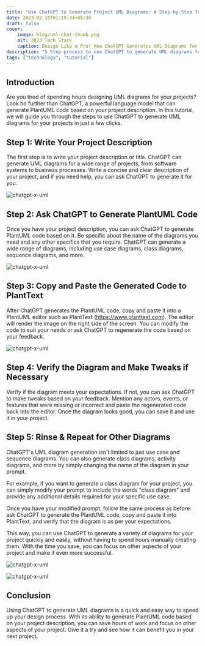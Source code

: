 ```yaml
---
title: "Use ChatGPT to Generate Project UML Diagrams: A Step-by-Step Tutorial"
date: 2023-02-15T01:19:34+05:30
draft: false
cover: 
    image: blog/uml-chat-thumb.png
    alt: 2023 Tech Stack
    caption: Design Like a Pro! How ChatGPT Generates UML Diagrams for Your Project in Just a Few Clicks! 
description: "5 Step process to use ChatGPT to generate UML diagrams for your projects in just a few clicks. Easy to follow instructions with visual illustrations."
tags: ["technology", "tutorial"]
---
```


## Introduction

Are you tired of spending hours designing UML diagrams for your projects? Look no further than ChatGPT, a powerful language model that can generate PlantUML code based on your project description. In this tutorial, we will guide you through the steps to use ChatGPT to generate UML diagrams for your projects in just a few clicks.

## Step 1: Write Your Project Description

The first step is to write your project description or title. ChatGPT can generate UML diagrams for a wide range of projects, from software systems to business processes. Write a concise and clear description of your project, and if you need help, you can ask ChatGPT to generate it for you.

![chatgpt-x-uml](/blog/uml-chat-1.png)

## Step 2: Ask ChatGPT to Generate PlantUML Code

Once you have your project description, you can ask ChatGPT to generate PlantUML code based on it. Be specific about the name of the diagrams you need and any other specifics that you require. ChatGPT can generate a wide range of diagrams, including use case diagrams, class diagrams, sequence diagrams, and more.

![chatgpt-x-uml](/blog/uml-chat-2.png)

## Step 3: Copy and Paste the Generated Code to PlantText

After ChatGPT generates the PlantUML code, copy and paste it into a PlantUML editor such as PlantText (<https://www.planttext.com>). The editor will render the image on the right side of the screen. You can modify the code to suit your needs or ask ChatGPT to regenerate the code based on your feedback.

![chatgpt-x-uml](/blog/uml-chat-3.png)

## Step 4: Verify the Diagram and Make Tweaks if Necessary

Verify if the diagram meets your expectations. If not, you can ask ChatGPT to make tweaks based on your feedback. Mention any actors, events, or features that were missing or incorrect and paste the regenerated code back into the editor. Once the diagram looks good, you can save it and use it in your project.

## Step 5: Rinse & Repeat for Other Diagrams

ChatGPT's UML diagram generation isn't limited to just use case and sequence diagrams. You can also generate class diagrams, activity diagrams, and more by simply changing the name of the diagram in your prompt.

For example, if you want to generate a class diagram for your project, you can simply modify your prompt to include the words "class diagram" and provide any additional details required for your specific use case.

Once you have your modified prompt, follow the same process as before: ask ChatGPT to generate the PlantUML code, copy and paste it into PlantText, and verify that the diagram is as per your expectations.

This way, you can use ChatGPT to generate a variety of diagrams for your project quickly and easily, without having to spend hours manually creating them. With the time you save, you can focus on other aspects of your project and make it even more successful.

![chatgpt-x-uml](/blog/uml-chat-4.png)

![chatgpt-x-uml](/blog/uml-chat-5.png)

## Conclusion

Using ChatGPT to generate UML diagrams is a quick and easy way to speed up your design process. With its ability to generate PlantUML code based on your project description, you can save hours of work and focus on other aspects of your project. Give it a try and see how it can benefit you in your next project.
